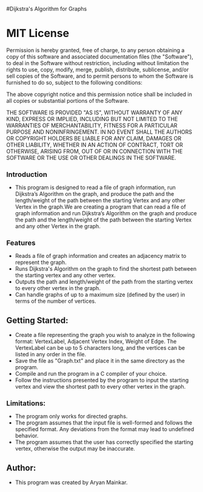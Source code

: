 #Dijkstra's Algorithm for Graphs

# MIT License

Permission is hereby granted, free of charge, to any person obtaining a copy of this software and associated documentation files (the "Software"), to deal in the Software without restriction, including without limitation the rights to use, copy, modify, merge, publish, distribute, sublicense, and/or sell copies of the Software, and to permit persons to whom the Software is furnished to do so, subject to the following conditions:

The above copyright notice and this permission notice shall be included in all copies or substantial portions of the Software.

THE SOFTWARE IS PROVIDED "AS IS", WITHOUT WARRANTY OF ANY KIND, EXPRESS OR IMPLIED, INCLUDING BUT NOT LIMITED TO THE WARRANTIES OF MERCHANTABILITY, FITNESS FOR A PARTICULAR PURPOSE AND NONINFRINGEMENT. IN NO EVENT SHALL THE AUTHORS OR COPYRIGHT HOLDERS BE LIABLE FOR ANY CLAIM, DAMAGES OR OTHER LIABILITY, WHETHER IN AN ACTION OF CONTRACT, TORT OR OTHERWISE, ARISING FROM, OUT OF OR IN CONNECTION WITH THE SOFTWARE OR THE USE OR OTHER DEALINGS IN THE SOFTWARE.

<h2 style = "font-size: 18px;">Introduction</h2>
<ul>
  <li>This program is designed to read a file of graph information, run Dijkstra’s Algorithm on the graph, and produce the path and the length/weight of the path between the starting Vertex and any other Vertex in the graph.We are creating a program that can read a file of graph information and run Dijkstra’s Algorithm on the graph and produce the path and the length/weight of the path between the starting Vertex and any other Vertex in the graph.</li>
</ul>

<h2 style = "font-size : 18px;">Features</h2>
<ul>
  <li>Reads a file of graph information and creates an adjacency matrix to represent the graph. </li>
  <li>Runs Dijkstra's Algorithm on the graph to find the shortest path between the starting vertex and any other vertex. </li>
  <li>Outputs the path and length/weight of the path from the starting vertex to every other vertex in the graph. </li>
  <li>Can handle graphs of up to a maximum size (defined by the user) in terms of the number of vertices.</li>
</ul>

<h2 stlye = "font-size:18px;">Getting Started: </h2>
<ul>
<li>Create a file representing the graph you wish to analyze in the following format: VertexLabel, Adjacent Vertex Index, Weight of Edge. The VertexLabel can be up to 5 characters long, and the vertices can be listed in any order in the file. </li>
<li>Save the file as "Graph.txt" and place it in the same directory as the program.</li>
<li>Compile and run the program in a C compiler of your choice. </li>
<li>Follow the instructions presented by the program to input the starting vertex and view the shortest path to every other vertex in the graph.</li>
</ul>



<h2 style = "font-size : 18px;"> Limitations: </h2>
<ul>
  <li>The program only works for directed graphs.</li>
  <li>The program assumes that the input file is well-formed and follows the specified format. Any deviations from the format may lead to undefined behavior.</li>
  <li>The program assumes that the user has correctly specified the starting vertex, otherwise the output may be inaccurate.</li>
</ul>


<h2 stlye : "font-size : 18px"> Author: </h2>
<ul><li>This program was created by Aryan Mainkar.</li></ul>


